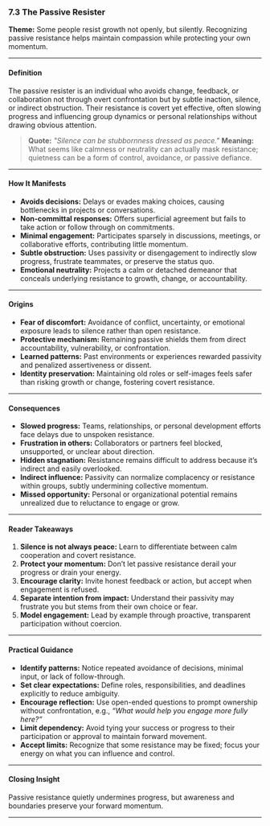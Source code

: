 ### **7.3 The Passive Resister**

**Theme:** Some people resist growth not openly, but silently. Recognizing passive resistance helps maintain compassion while protecting your own momentum.

---

#### **Definition**

The passive resister is an individual who avoids change, feedback, or collaboration not through overt confrontation but by subtle inaction, silence, or indirect obstruction. Their resistance is covert yet effective, often slowing progress and influencing group dynamics or personal relationships without drawing obvious attention.

> **Quote:**
> *"Silence can be stubbornness dressed as peace."*
> **Meaning:** What seems like calmness or neutrality can actually mask resistance; quietness can be a form of control, avoidance, or passive defiance.

---

#### **How It Manifests**

* **Avoids decisions:** Delays or evades making choices, causing bottlenecks in projects or conversations.
* **Non-committal responses:** Offers superficial agreement but fails to take action or follow through on commitments.
* **Minimal engagement:** Participates sparsely in discussions, meetings, or collaborative efforts, contributing little momentum.
* **Subtle obstruction:** Uses passivity or disengagement to indirectly slow progress, frustrate teammates, or preserve the status quo.
* **Emotional neutrality:** Projects a calm or detached demeanor that conceals underlying resistance to growth, change, or accountability.

---

#### **Origins**

* **Fear of discomfort:** Avoidance of conflict, uncertainty, or emotional exposure leads to silence rather than open resistance.
* **Protective mechanism:** Remaining passive shields them from direct accountability, vulnerability, or confrontation.
* **Learned patterns:** Past environments or experiences rewarded passivity and penalized assertiveness or dissent.
* **Identity preservation:** Maintaining old roles or self-images feels safer than risking growth or change, fostering covert resistance.

---

#### **Consequences**

* **Slowed progress:** Teams, relationships, or personal development efforts face delays due to unspoken resistance.
* **Frustration in others:** Collaborators or partners feel blocked, unsupported, or unclear about direction.
* **Hidden stagnation:** Resistance remains difficult to address because it’s indirect and easily overlooked.
* **Indirect influence:** Passivity can normalize complacency or resistance within groups, subtly undermining collective momentum.
* **Missed opportunity:** Personal or organizational potential remains unrealized due to reluctance to engage or grow.

---

#### **Reader Takeaways**

1. **Silence is not always peace:** Learn to differentiate between calm cooperation and covert resistance.
2. **Protect your momentum:** Don’t let passive resistance derail your progress or drain your energy.
3. **Encourage clarity:** Invite honest feedback or action, but accept when engagement is refused.
4. **Separate intention from impact:** Understand their passivity may frustrate you but stems from their own choice or fear.
5. **Model engagement:** Lead by example through proactive, transparent participation without coercion.

---

#### **Practical Guidance**

* **Identify patterns:** Notice repeated avoidance of decisions, minimal input, or lack of follow-through.
* **Set clear expectations:** Define roles, responsibilities, and deadlines explicitly to reduce ambiguity.
* **Encourage reflection:** Use open-ended questions to prompt ownership without confrontation, e.g., *“What would help you engage more fully here?”*
* **Limit dependency:** Avoid tying your success or progress to their participation or approval to maintain forward movement.
* **Accept limits:** Recognize that some resistance may be fixed; focus your energy on what you can influence and control.

---

#### **Closing Insight**

Passive resistance quietly undermines progress, but awareness and boundaries preserve your forward momentum.

---
